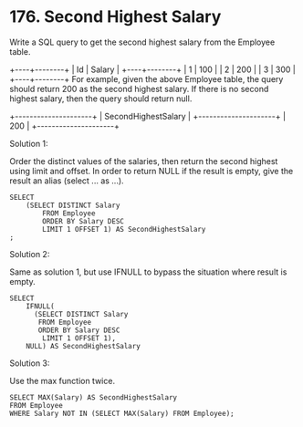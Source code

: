 # 176. Second Highest Salary

Write a SQL query to get the second highest salary from the Employee table.

+----+--------+
| Id | Salary |
+----+--------+
| 1  | 100    |
| 2  | 200    |
| 3  | 300    |
+----+--------+
For example, given the above Employee table, the query should return 200 as the second highest salary. If there is no second highest salary, then the query should return null.

+---------------------+
| SecondHighestSalary |
+---------------------+
| 200                 |
+---------------------+




Solution 1: 

Order the distinct values of the salaries, 
then return the second highest using limit and offset.
In order to return NULL if the result is empty,
give the result an alias (select ... as ...).
```
SELECT
    (SELECT DISTINCT Salary
        FROM Employee
        ORDER BY Salary DESC
        LIMIT 1 OFFSET 1) AS SecondHighestSalary
;
```


Solution 2: 

Same as solution 1, 
but use IFNULL to bypass the situation where result is empty.
```
SELECT
    IFNULL(
      (SELECT DISTINCT Salary
       FROM Employee
       ORDER BY Salary DESC
        LIMIT 1 OFFSET 1),
    NULL) AS SecondHighestSalary
```

Solution 3:



Use the max function twice.
```
SELECT MAX(Salary) AS SecondHighestSalary 
FROM Employee 
WHERE Salary NOT IN (SELECT MAX(Salary) FROM Employee);
```



